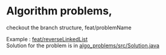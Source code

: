 # Algorithm problems,

checkout the branch structure, feat/problemName

Example : [feat/reverseLinkedList](https://github.com/youssefelya/algo_problems/tree/feat/reverseLinkedList) <br />
Solution for the problem is in [algo_problems/src/Solution.java](https://github.com/youssefelya/algo_problems/blob/feat/reverseLinkedList/src/Solution.java)





